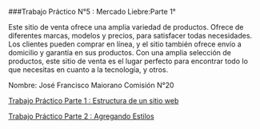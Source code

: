 ###Trabajo Práctico N°5 : Mercado Liebre:Parte 1° 

Este sitio de venta ofrece una amplia variedad de productos. Ofrece de diferentes marcas, modelos y precios, para satisfacer todas necesidades.  Los clientes pueden comprar en línea, y el sitio también ofrece envío a domicilio y garantía en sus productos. Con una amplia selección de productos, este sitio de venta es el lugar perfecto para encontrar todo lo que necesitas en cuanto a la tecnología, y otros.

Nombre: José Francisco Maiorano
Comisión N°20

[Trabajo Práctico Parte 1 : Estructura de un sitio web](https://github.com/maioranojose/mercadoliebre/tree/structure)

[Trabajo Práctico Parte 2 :
Agregando Estilos](https://github.com/maioranojose/mercadoliebre/tree/styles)
